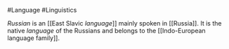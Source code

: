 #Language #Linguistics 

_Russian_ is an [[East Slavic _language_]] mainly spoken in [[Russia]]. It is the native _language_ of the Russians and belongs to the [[Indo-European language family]].